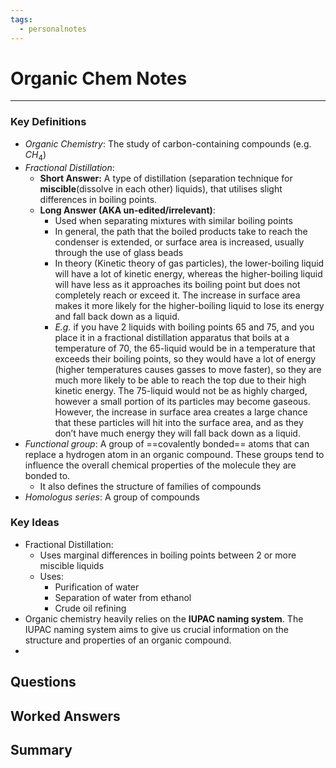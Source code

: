 ```yaml
---
tags:
  - personalnotes
---
```


# Organic Chem Notes
---
### Key Definitions
- *Organic Chemistry*: The study of carbon-containing compounds (e.g. $CH_4$)
- *Fractional Distillation*:
	- **Short Answer:** A type of distillation (separation technique for **miscible**(dissolve in each other) liquids), that utilises slight differences in boiling points.
	- **Long Answer (AKA un-edited/irrelevant)**: 
		- Used when separating mixtures with similar boiling points
		- In general, the path that the boiled products take to reach the condenser is extended, or surface area is increased, usually through the use of glass beads
		- In theory (Kinetic theory of gas particles), the lower-boiling liquid will have a lot of kinetic energy, whereas the higher-boiling liquid will have less as it approaches its boiling point but does not completely reach or exceed it. The increase in surface area makes it more likely for the higher-boiling liquid to lose its energy and fall back down as a liquid.
		- *E.g.* if you have 2 liquids with boiling points 65 and 75, and you place it in a fractional distillation apparatus that boils at a temperature of 70, the 65-liquid would be in a temperature that exceeds their boiling points, so they would have a lot of energy (higher temperatures causes gasses to move faster), so they are much more likely to be able to reach the top due to their high kinetic energy. The 75-liquid would not be as highly charged, however a small portion of its particles may become gaseous. However, the increase in surface area creates a large chance that these particles will hit into the surface area, and as they don’t have much energy they will fall back down as a liquid.
- *Functional group*: A group of ==covalently bonded== atoms that can replace a hydrogen atom in an organic compound. These groups tend to influence the overall chemical properties of the molecule they are bonded to.
	- It also defines the structure of families of compounds
- *Homologus series*: A group of compounds 

### Key Ideas
- Fractional Distillation:
	- Uses marginal differences in boiling points between 2 or more miscible liquids
	- Uses:
		- Purification of water
		- Separation of water from ethanol
		- Crude oil refining
- Organic chemistry heavily relies on the **IUPAC naming system**. The IUPAC naming system aims to give us crucial information on the structure and properties of an organic compound.
- 

## Questions


## Worked Answers


## Summary